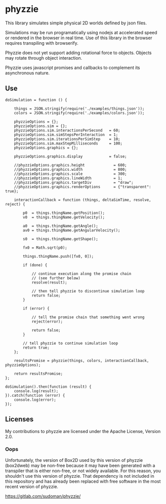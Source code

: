 # phyzzie

This library simulates simple physical 2D worlds defined by json files.

Simulations may be run programatically using nodejs at accelerated speed or
rendered in the browser in real time. Use of this library in the browser
requires transpiling with browserify.

Phyzzie does not yet support adding rotational force to objects. Objects may
rotate through object interaction.

Phyzzie uses javascript promises and callbacks to complement its asynchronous
nature.

## Use

    doSimulation = function () {

        things = JSON.stringify(require('./examples/things.json'));
        colors = JSON.stringify(require('./examples/colors.json'));

        phyzzieOptions = {};
        phyzzieOptions.sim = {};
        phyzzieOptions.sim.interactionsPerSecond   = 60;
        phyzzieOptions.sim.simStepsPerInteraction  = 1;
        phyzzieOptions.sim.iterationsPerSimStep    = 10;
        phyzzieOptions.sim.maxStepMilliseconds     = 100;
        phyzzieOptions.graphics = {};

        phyzzieOptions.graphics.display            = false;

        //phyzzieOptions.graphics.height             = 600;
        //phyzzieOptions.graphics.width              = 800;
        //phyzzieOptions.graphics.scale              = 300;
        //phyzzieOptions.graphics.lineWidth          = 1;
        //phyzzieOptions.graphics.targetDiv          = "draw";
        //phyzzieOptions.graphics.renderOptions      = {"transparent": true};

        interactionCallback = function (things, deltaSimTime, resolve, reject) {

            p0  = things.thingName.getPosition();
            v0  = things.thingName.getVelocity();

            a0  = things.thingName.getAngle();
            av0 = things.thingName.getAngularVelocity();

            s0  = things.thingName.getShape();

            fx0 = Math.sqrt(p0);

            things.thingName.push([fx0, 0]);

            if (done) {

                // continue execution along the promise chain
                // (see further below)
                resolve(result);

                // then tell phyzzie to discontinue simulation loop
                return false;
            }

            if (error) {

                // tell the promise chain that something went wrong
                reject(error);

                return false;
            }

            // tell phyzzie to continue simulation loop
            return true;
        };

        resultsPromise = phyzzie(things, colors, interactionCallback, phyzzieOptions);

        return resultsPromise;
    };

    doSimulation().then(function (result) {
        console.log(result);
    }).catch(function (error) {
        console.log(error);
    });

## Licenses

My contributions to phyzzie are licensed under the Apache License, Version 2.0.

### Oops

Unfortunately, the version of Box2D used by this version of phyzzie (box2dweb)
may be non-free because it may have been generated with a transpiler that is
either non-free, or not widely available. For this reason, you shouldn't use
this version of phyzzie. That dependency is not included in this repository and
has already been replaced with free software in the most recent version of
phyzzie.

<https://gitlab.com/sudoman/phyzzie/>

